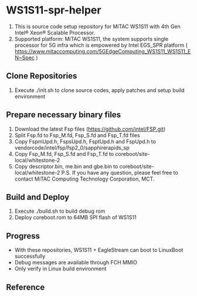 # WS1S11-spr-helper

1. This is source code setup repository for MiTAC WS1S11 with 4th Gen Intel® Xeon® Scalable Processor.
2. Supported platform: MiTAC WS1S11, the system supports single processor for 5G infra which is empowered by Intel EGS_SPR platform
    ( https://www.mitaccomputing.com/5GEdgeComputing_WS1S11_WS1S11_EN~Spec )


## Clone Repositories

1. Execute ./init.sh to clone source codes, apply patches and setup build environment


## Prepare necessary binary files

1. Download the latest Fsp files (https://github.com/intel/FSP.git)
2. Split Fsp.fd to Fsp_M.fd, Fsp_S.fd and Fsp_T.fd files
3. Copy FspmUpd.h, FspsUpd.h, FsptUpd.h and FspUpd.h to vendorcode/intel/fsp/fsp2_0/sapphirerapids_sp
4. Copy Fsp_M.fd, Fsp_S.fd and Fsp_T.fd to coreboot/site-local/whitestone-2
5. Copy descriptor.bin, me.bin and gbe.bin to coreboot/site-local/whitestone-2
P.S. If you have any question, please feel free to contact MiTAC Computing Technology Corporation, MCT.


## Build and Deploy

1. Execute ./build.sh to build debug rom
2. Deploy coreboot.rom to 64MB SPI flash of WS1S11


## Progress

- With these repositories, WS1S11 + EagleStream can boot to LinuxBoot successfully
- Debug messages are available through FCH MMIO
- Only verify in Linux build environment


## Reference

